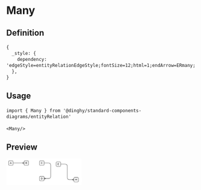 # Many

## Definition

```
{
  _style: { 
    dependency: 'edgeStyle=entityRelationEdgeStyle;fontSize=12;html=1;endArrow=ERmany;',
  },
}
```

## Usage

```
import { Many } from '@dinghy/standard-components-diagrams/entityRelation'

<Many/>
```

## Preview

<img src="./many.png" width="200"/>
